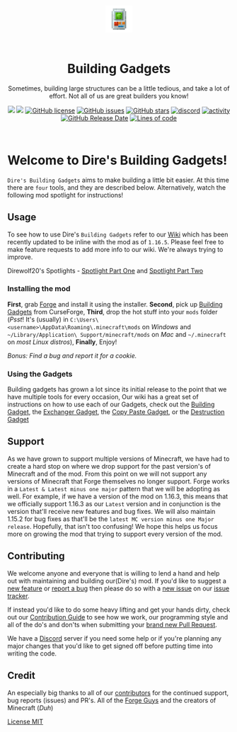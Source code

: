 <p align="center" style="padding: 3em;"><img width="60" src="https://github.com/Direwolf20-MC/BuildingGadgets/blob/master/src/main/resources/buildinggadgets_logo.png?raw=true" /></p>
<h1 align="center" style="margin-top: 20px; border-bottom: 0;">Building Gadgets</h1>
<p align="center">Sometimes, building large structures can be a little tedious, and take a lot of effort. Not all of us are great builders you know!
</p>
<p align="center">
    <a href="https://minecraft.curseforge.com/projects/building-gadgets"><img src="http://cf.way2muchnoise.eu/full_298187_downloads.svg" /></a>
    <a href="https://minecraft.curseforge.com/projects/building-gadgets"><img src="http://cf.way2muchnoise.eu/versions/298187.svg" /></a>
    <a href="https://github.com/Direwolf20-MC/BuildingGadgets/blob/master/LICENSE.md"><img alt="GitHub license" src="https://img.shields.io/github/license/direwolf20-MC/buildinggadgets"></a>
    <a href="https://github.com/direwolf20-MC/buildinggadgets/issues"><img alt="GitHub issues" src="https://img.shields.io/github/issues/direwolf20-MC/buildinggadgets"></a>
    <a href="https://github.com/direwolf20-MC/buildinggadgets/stargazers"><img alt="GitHub stars" src="https://img.shields.io/github/stars/direwolf20-MC/buildinggadgets"></a>
    <a href="https://discord.gg/qqUUtu3"><img alt="discord" src="https://img.shields.io/discord/541740767761399808" ></a>
    <a href="https://github.com/Direwolf20-MC/BuildingGadgets/commits/master"><img alt="activity" src="https://img.shields.io/github/last-commit/direwolf20-mc/buildinggadgets" ></a>
    <a href="https://github.com/Direwolf20-MC/BuildingGadgets/releases/latest"><img alt="GitHub Release Date" src="https://img.shields.io/github/release-date/direwolf20-mc/buildinggadgets"></a>
    <a href="https://github.com/Direwolf20-MC/BuildingGadgets/tree/master/src/main/java/com/direwolf20/buildinggadgets"><img alt="Lines of code" src="https://img.shields.io/tokei/lines/github/direwolf20-mc/buildinggadgets"></a>
</p>

<p data-comment="this fakes a line break">&zwnj;</p>

# Welcome to Dire's Building Gadgets!

`Dire's Building Gadgets` aims to make building a little bit easier. At this time there are `four` tools, and they are described below. Alternatively, watch the following mod spotlight for instructions!

## Usage
To see how to use Dire's `Building Gadgets` refer to our [Wiki](https://github.com/Direwolf20-MC/BuildingGadgets/wiki) which has been recently updated to be inline with the mod as of `1.16.5`. Please feel free to make feature requests to add more info to our wiki. We're always trying to improve.

Direwolf20's Spotlights - [Spotlight Part One](https://youtu.be/D4Ib4h7aTSk) and [Spotlight Part Two](https://youtu.be/JS1Xx_kwQQ0)

### Installing the mod
**First**, grab [Forge](https://files.minecraftforge.net) and install it using the installer. **Second**, pick up [Building Gadgets](https://minecraft.curseforge.com/projects/building-gadgets) from CurseForge, **Third**, drop the hot stuff into your `mods` folder (*Psst*! It's (usually) in `C:\Users\<username>\AppData\Roaming\.minecraft\mods` on *Windows* and `~/Library/Application\ Support/minecraft/mods` on *Mac* and `~/.minecraft` on *most Linux distros*), **Finally**, Enjoy!

*Bonus: Find a bug and report it for a cookie.*

### Using the Gadgets
Building gadgets has grown a lot since its initial release to the point that we have multiple tools for every occasion, Our wiki has a great set of instructions on how to use each of our Gadgets, check out the [Building Gadget](https://github.com/Direwolf20-MC/BuildingGadgets/wiki/Building-Gadget), the [Exchanger Gadget](https://github.com/Direwolf20-MC/BuildingGadgets/wiki/Exchanger-Gadget), the [Copy Paste Gadget](https://github.com/Direwolf20-MC/BuildingGadgets/wiki/Copy-Paste-Gadget), or the [Destruction Gadget](https://github.com/Direwolf20-MC/BuildingGadgets/wiki/Destruction-Gadget)

## Support
As we have grown to support multiple versions of Minecraft, we have had to create a hard stop on where we drop support for the past version's of Minecraft and of the mod. From this point on we will not support any versions of Minecraft that Forge themselves no longer support. Forge works in a `Latest & Latest minus one major` pattern that we will be adopting as well. For example, if we have a version of the mod on 1.16.3, this means that we officially support 1.16.3 as our `Latest` version and in conjunction is the version that'll receive new features and bug fixes. We will also maintain 1.15.2 for bug fixes as that'll be the `latest MC version minus one Major release`. Hopefully, that isn't too confusing! We hope this helps us focus more on growing the mod that trying to support every version of the mod.

## Contributing
We welcome anyone and everyone that is willing to lend a hand and help out with maintaining and building our(Dire's) mod. If you'd like to suggest a [new feature](https://github.com/Direwolf20-MC/BuildingGadgets/issues/new?template=feature-request.md) or [report a bug](https://github.com/Direwolf20-MC/BuildingGadgets/issues/new?template=bug-report.md) then please do so with a [new issue](https://github.com/Direwolf20-MC/BuildingGadgets/issues/new) on our [issue tracker](https://github.com/Direwolf20-MC/BuildingGadgets/issues).

If instead you'd like to do some heavy lifting and get your hands dirty, check out our [Contribution Guide](https://github.com/Direwolf20-MC/BuildingGadgets/blob/master/CONTRIBUTION.md) to see how we work, our programming style and all of the do's and don'ts when submitting your [brand new Pull Request](https://github.com/Direwolf20-MC/BuildingGadgets/compare).

We have a [Discord](https://discord.gg/qqUUtu3) server if you need some help or if you're planning any major changes that you'd like to get signed off before putting time into writing the code.

## Credit
An especially big thanks to all of our [contributors](https://github.com/Direwolf20-MC/BuildingGadgets/graphs/contributors) for the continued support, bug reports (issues) and PR's. All of the [Forge Guys](https://github.com/orgs/MinecraftForge/people) and the creators of Minecraft (*Duh*)

[License MIT](License.md)
